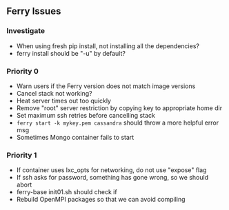 ## Ferry Issues

### Investigate

- When using fresh pip install, not installing all the dependencies? 
- ferry install should be "-u" by default? 

### Priority 0

- Warn users if the Ferry version does not match image versions
- Cancel stack not working? 
- Heat server times out too quickly
- Remove "root" server restriction by copying key to appropriate home dir
- Set maximum ssh retries before cancelling stack
- `ferry start -k mykey.pem cassandra` should throw a more helpful error msg
- Sometimes Mongo container fails to start

### Priority 1

- If container uses lxc_opts for networking, do not use "expose" flag
- If ssh asks for password, something has gone wrong, so we should abort
- ferry-base init01.sh should check if 
- Rebuild OpenMPI packages so that we can avoid compiling